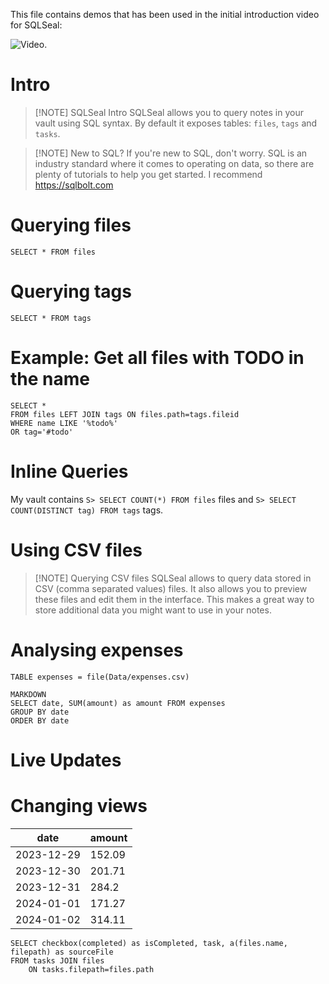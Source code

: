 This file contains demos that has been used in the initial introduction video for SQLSeal:


![Video](https://www.youtube.com/watch?v=yXDrpWDeQPg).

# Intro

> [!NOTE] SQLSeal Intro
> SQLSeal allows you to query notes in your vault using SQL syntax. By default it exposes tables: `files`, `tags` and `tasks`.

> [!NOTE] New to SQL?
> If you're new to SQL, don't worry. SQL is an industry standard where it comes to operating on data, so there are plenty of tutorials to help you get started. I recommend https://sqlbolt.com


# Querying files
```sqlseal
SELECT * FROM files
```

# Querying tags

```sqlseal
SELECT * FROM tags
```

# Example: Get all files with TODO in the name

```sqlseal
SELECT *
FROM files LEFT JOIN tags ON files.path=tags.fileid
WHERE name LIKE '%todo%'
OR tag='#todo'
```

# Inline Queries

My vault contains `S> SELECT COUNT(*) FROM files` files and `S> SELECT COUNT(DISTINCT tag) FROM tags` tags.
# Using CSV files


> [!NOTE] Querying CSV files
> SQLSeal allows to query data stored in CSV (comma separated values) files. It also allows you to preview these files and edit them in the interface. This makes a great way to store additional data you might want to use in your notes.

# Analysing expenses
```sqlseal
TABLE expenses = file(Data/expenses.csv)

MARKDOWN
SELECT date, SUM(amount) as amount FROM expenses
GROUP BY date
ORDER BY date
```

# Live Updates


# Changing views


| date       | amount |
| ---------- | ------ |
| 2023-12-29 | 152.09 |
| 2023-12-30 | 201.71 |
| 2023-12-31 | 284.2  |
| 2024-01-01 | 171.27 |
| 2024-01-02 | 314.11 |



```sqlseal
SELECT checkbox(completed) as isCompleted, task, a(files.name, filepath) as sourceFile 
FROM tasks JOIN files
	ON tasks.filepath=files.path
```
